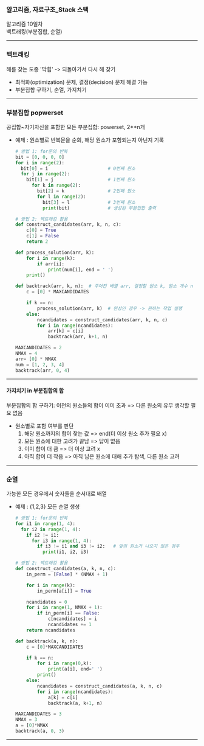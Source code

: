 ### 알고리즘, 자료구조_Stack 스택
알고리즘 10일차  
백트래킹(부분집합, 순열)  
***
### 백트래킹   
해를 찾는 도중 '막힘' -> 되돌아가서 다시 해 찾기  
- 최적화(optimization) 문제, 결정(decision) 문제 해결 가능
- 부분집합 구하기, 순열, 가지치기
---
### 부분집합 popwerset
공집합~자기자신을 포함한 모든 부분집합: powerset, 2**n개  

- 예제 : 원소별로 반복문을 순회, 해당 원소가 포함되는지 아닌지 기록  
  ```python
  # 방법 1: for문의 반복
  bit = [0, 0, 0, 0]
  for i in range(2):
    bit[0] = i                      # 0번째 원소 
    for j in range(2):
      bit[1] = j                    # 1번째 원소
        for k in range(2):
          bit[2] = k                # 2번째 원소
          for l in range(2):
            bit[3] = l              # 3번째 원소
            print(bit)              # 생성된 부분집합 출력

  # 방법 2: 백트래킹 활용
  def construct_candidates(arr, k, n, c):
      c[0] = True
      c[1] = False
      return 2

  def process_solution(arr, k):
      for i in range(k):
          if arr[i]:
              print(num[i], end = ' ')
      print()

  def backtrack(arr, k, n):  # 주어진 배열 arr, 결정할 원소 k, 원소 개수 n
      c = [0] * MAXCANDIDATES 

      if k == n:
          process_solution(arr, k)  # 완성인 경우 -> 원하는 작업 실행
      else:
          ncandidates = construct_candidates(arr, k, n, c)
          for i in range(ncandidates):
              arr[k] = c[i]
              backtrack(arr, k+1, n)

  MAXCANDIDATES = 2
  NMAX = 4
  arr= [0] * NMAX
  num = [1, 2, 3, 4]
  backtrack(arr, 0, 4)
  ```
---
#### 가지치기 in 부분집합의 합
부분집합의 합 구하기: 이전의 원소들의 합이 이미 초과 => 다른 원소의 유무 생각할 필요 없음
- 원소별로 포함 여부를 판단  
  1. 해당 원소까지의 합이 찾는 값 => end(더 이상 원소 추가 필요 x)
  2. 모든 원소에 대한 고려가 끝남 => 답이 없음
  3. 이미 합이 더 큼 => 더 이상 고려 x
  4. 아직 합이 더 작음 => 아직 남은 원소에 대해 추가 탐색, 다른 원소 고려

---
### 순열
가능한 모든 경우에서 숫자들을 순서대로 배열  
- 예제 : {1,2,3} 모든 순열 생성
  ```python
  # 방법 1: for문의 반복
  for i1 in range(1, 4):
    for i2 in range(1, 4):
      if i2 != i1:
        for i3 in range(1, 4):
          if i3 != i1 and i3 != i2:   # 앞의 원소가 나오지 않은 경우
            print(i1, i2, i3)

  # 방법 2: 백트래킹 활용
  def construct_candidates(a, k, n, c):
      in_perm = [False] * (NMAX + 1)

      for i in range(k):
          in_perm[a[i]] = True

      ncandidates = 0
      for i in range(1, NMAX + 1):
          if in_perm[i] == False:
              c[ncandidates] = i
              ncandidates += 1
      return ncandidates

  def backtrack(a, k, n):
      c = [0]*MAXCANDIDATES

      if k == n:
          for i in range(0,k):
              print(a[i], end=' ')
          print()
      else:
          ncandidates = construct_candidates(a, k, n, c)
          for i in range(ncandidates):
              a[k] = c[i]
              backtrack(a, k+1, n)

  MAXCANDIDATES = 3
  NMAX = 3
  a = [0]*NMAX
  backtrack(a, 0, 3)
  ```
***